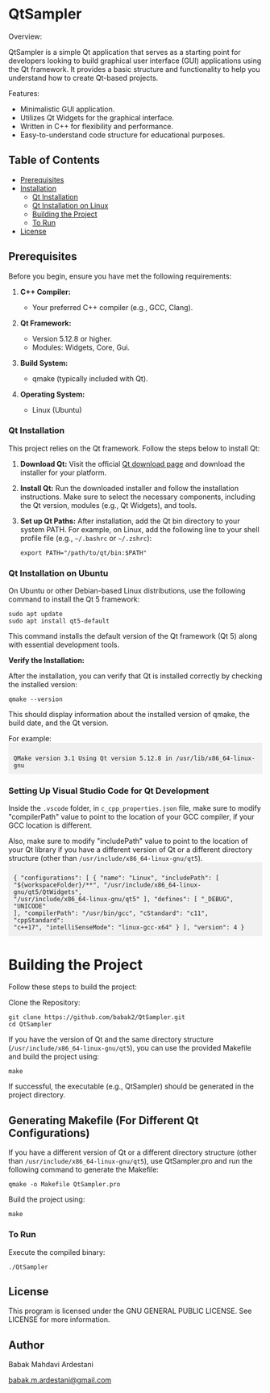 # QtSampler

Overview:

QtSampler is a simple Qt application that serves as a starting point for developers looking to build graphical user interface (GUI) applications using the Qt framework. It provides a basic structure and functionality to help you understand how to create Qt-based projects.

Features:

- Minimalistic GUI application.
- Utilizes Qt Widgets for the graphical interface.
- Written in C++ for flexibility and performance.
- Easy-to-understand code structure for educational purposes.


## Table of Contents

- [Prerequisites](#prerequisites)
- [Installation](#installation)
  - [Qt Installation](#qt-installation)
  - [Qt Installation on Linux](#qt-installation-on-linux)
  - [Building the Project](#building-the-project)
   - [To Run](#to-run)
- [License](#license)



## Prerequisites

Before you begin, ensure you have met the following requirements:

1. **C++ Compiler:**
   - Your preferred C++ compiler (e.g., GCC, Clang).

2. **Qt Framework:**
   - Version 5.12.8 or higher.
   - Modules: Widgets, Core, Gui.

3. **Build System:**
   - qmake (typically included with Qt).

4. **Operating System:**
   - Linux (Ubuntu)


### Qt Installation

This project relies on the Qt framework. Follow the steps below to install Qt:

1. **Download Qt:**
   Visit the official [Qt download page](https://www.qt.io/download) and download the installer for your platform.

2. **Install Qt:**
   Run the downloaded installer and follow the installation instructions. Make sure to select the necessary components, including the Qt version, modules (e.g., Qt Widgets), and tools.

3. **Set up Qt Paths:**
   After installation, add the Qt bin directory to your system PATH. For example, on Linux, add the following line to your shell profile file (e.g., `~/.bashrc` or `~/.zshrc`):

   ```
   export PATH="/path/to/qt/bin:$PATH"
   ```

### Qt Installation on Ubuntu

On Ubuntu or other Debian-based Linux distributions, use the following command to install the Qt 5 framework:

```
sudo apt update
sudo apt install qt5-default
```

This command installs the default version of the Qt framework (Qt 5) along with essential development tools.


**Verify the Installation:**

After the installation, you can verify that Qt is installed correctly by checking the installed version:

```
qmake --version
```

This should display information about the installed version of qmake, the build date, and the Qt version.

For example: 
<code style="background-color: #f0f0f0; padding: 10px; display: block;">
QMake version 3.1
Using Qt version 5.12.8 in /usr/lib/x86_64-linux-gnu
</code>


### Setting Up Visual Studio Code for Qt Development

Inside the `.vscode` folder, in `c_cpp_properties.json` file, make sure to modify "compilerPath" value to point to the location of your GCC compiler, if your GCC location is different.

Also, make sure to modify "includePath" value to point to the location of your Qt library if you have a different version of Qt or a different directory structure (other than `/usr/include/x86_64-linux-gnu/qt5`).
<code style="background-color: #f0f0f0; padding: 10px; display: block;">
{
  "configurations": [
    {
      "name": "Linux",
      "includePath": [
      "${workspaceFolder}/**",
        "/usr/include/x86_64-linux-gnu/qt5/QtWidgets",
        "/usr/include/x86_64-linux-gnu/qt5"
      ],
      "defines": [
        "_DEBUG",
        "UNICODE"
      ],
      "compilerPath": "/usr/bin/gcc",
      "cStandard": "c11",
      "cppStandard": "c++17",
      "intelliSenseMode": "linux-gcc-x64"
    }
  ],
  "version": 4
}
</code>

# Building the Project

Follow these steps to build the project:

Clone the Repository:

```
git clone https://github.com/babak2/QtSampler.git
cd QtSampler
```

If you have the version of Qt and the same directory structure (`/usr/include/x86_64-linux-gnu/qt5`), you can use the provided Makefile and build the project using: 


`make`

If successful, the executable (e.g., QtSampler) should be generated in the project directory.


## Generating Makefile (For Different Qt Configurations)

If you have a different version of Qt or a different directory structure (other than `/usr/include/x86_64-linux-gnu/qt5`), use QtSampler.pro and run the following command to generate the Makefile:


```
qmake -o Makefile QtSampler.pro
```

Build the project using:

```
make
```


### To Run

Execute the compiled binary:

`./QtSampler`


## License

This program is licensed under the GNU GENERAL PUBLIC LICENSE. See LICENSE for more information.


## Author 

Babak Mahdavi Ardestani

babak.m.ardestani@gmail.com
